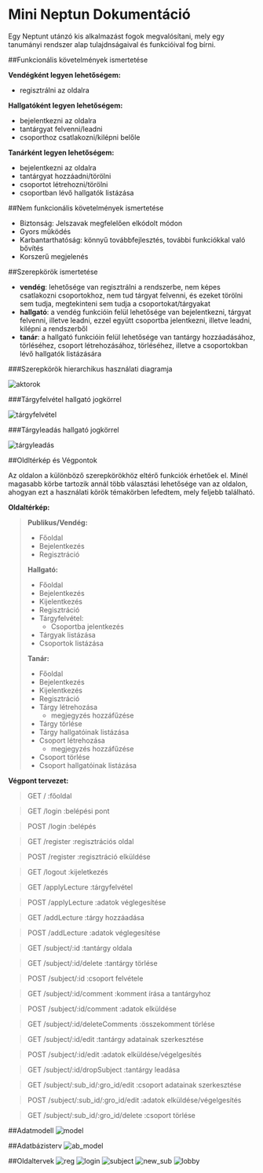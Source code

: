 # Mini Neptun Dokumentáció

Egy Neptunt utánzó kis alkalmazást fogok megvalósítani, mely egy tanumányi rendszer alap tulajdnságaival és funkcióival fog bírni.

##Funkcionális követelmények ismertetése

**Vendégként legyen lehetőségem:**
* regisztrálni az oldalra

**Hallgatóként legyen lehetőségem:**
* bejelentkezni az oldalra
* tantárgyat felvenni/leadni
* csoporthoz csatlakozni/kilépni belőle

**Tanárként legyen lehetőségem:**
* bejelentkezni az oldalra
* tantárgyat hozzáadni/törölni
* csoportot létrehozni/törölni
* csoportban lévő hallgatók listázása

##Nem funkcionális követelmények ismertetése
* Biztonság: Jelszavak megfelelően elkódolt módon
* Gyors működés
* Karbantarthatóság: könnyű továbbfejlesztés, további funkciókkal való bővítés
* Korszerű megjelenés

##Szerepkörök ismertetése
* **vendég**: lehetősége van regisztrálni a rendszerbe, nem képes csatlakozni csoportokhoz, nem tud tárgyat felvenni, és ezeket törölni sem tudja, megtekinteni sem tudja a csoportokat/tárgyakat
* **hallgató**: a vendég funkcióin felül lehetősége van bejelentkezni, tárgyat felvenni, illetve leadni, ezzel együtt csoportba jelentkezni, illetve leadni, kilépni a rendszerből
* **tanár**: a hallgató funkcióin felül lehetősége van tantárgy hozzáadásához, törléséhez, csoport létrehozásához, törléséhez, illetve a csoportokban lévő hallgatók listázására

###Szerepkörök hierarchikus használati diagramja

![aktorok](https://cloud.githubusercontent.com/assets/22147821/19412376/083c3ee2-9315-11e6-9033-a5f6f9d798d0.png)

###Tárgyfelvétel hallgató jogkörrel

![tárgyfelvétel](https://cloud.githubusercontent.com/assets/22147821/19412468/53b0032a-9317-11e6-8490-5f5988000940.png)

###Tárgyleadás hallgató jogkörrel

![tárgyleadás](https://cloud.githubusercontent.com/assets/22147821/19412512/8b5aa216-9318-11e6-9f8a-66987846c141.png)

##Oldltérkép és Végpontok

Az oldalon a különböző szerepkörökhöz eltérő funkciók érhetőek el. Minél magasabb körbe tartozik annál több választási lehetősége van az oldalon, ahogyan ezt a használati körök témakörben lefedtem, mely feljebb található.

**Oldaltérkép:**
> **Publikus/Vendég:**
> - Főoldal
> - Bejelentkezés
> - Regisztráció
> 
> **Hallgató:**
> - Főoldal
> - Bejelentkezés
> - Kijelentkezés
> - Regisztráció
> - Tárgyfelvétel:
>      + Csoportba jelentkezés
> - Tárgyak listázása
> - Csoportok listázása
> 
> **Tanár:**
> - Főoldal
> - Bejelentkezés
> - Kijelentkezés
> - Regisztráció
> - Tárgy létrehozása
>      + megjegyzés hozzáfűzése
> - Tárgy törlése
> - Tárgy hallgatóinak listázása
> - Csoport létrehozása
>      + megjegyzés hozzáfűzése
> - Csoport törlése
> - Csoport hallgatóinak listázása

**Végpont tervezet:**
> GET / :főoldal

> GET /login :belépési pont

> POST /login :belépés

> GET /register :regisztrációs oldal

> POST /register :regisztráció elküldése

> GET /logout :kijeletkezés

> GET /applyLecture :tárgyfelvétel

> POST /applyLecture :adatok véglegesítése

> GET /addLecture :tárgy hozzáadása

> POST /addLecture :adatok véglegesítése

> GET /subject/:id :tantárgy oldala

> GET /subject/:id/delete :tantárgy törlése

> POST /subject/:id :csoport felvétele

> GET /subject/:id/comment :komment írása a tantárgyhoz

> POST /subject/:id/comment :adatok elküldése

> GET /subject/:id/deleteComments :összekomment törlése

> GET /subject/:id/edit :tantárgy adatainak szerkesztése

> POST /subject/:id/edit :adatok elküldése/végelgesítés

> GET /subject/:id/dropSubject :tantárgy leadása

> GET /subject/:sub_id/:gro_id/edit :csoport adatainak szerkesztése

> POST /subject/:sub_id/:gro_id/edit :adatok elküldése/végelgesítés

> GET /subject/:sub_id/:gro_id/delete :csoport törlése


##Adatmodell
![model](https://cloud.githubusercontent.com/assets/22147821/19417962/fdeedc7e-93b9-11e6-8b91-977ea12d1f99.png)

##Adatbázisterv
![ab_model](https://cloud.githubusercontent.com/assets/22147821/19417963/fdf23c84-93b9-11e6-86c4-a150440bb9b0.png)

##Oldaltervek
![reg](https://cloud.githubusercontent.com/assets/22147821/20459271/681cec5a-aebb-11e6-8e35-c000c81130e1.PNG)
![login](https://cloud.githubusercontent.com/assets/22147821/20459270/681cba00-aebb-11e6-9618-71c2386e7e6b.PNG)
![subject](https://cloud.githubusercontent.com/assets/22147821/20459269/681c0d08-aebb-11e6-9bfe-d41dc9804e5e.PNG)
![new_sub](https://cloud.githubusercontent.com/assets/22147821/20459268/681641e8-aebb-11e6-98bf-89d14c735e87.PNG)
![lobby](https://cloud.githubusercontent.com/assets/22147821/20459267/6813aaa0-aebb-11e6-9ee7-371c6145cbc1.PNG)
